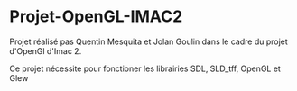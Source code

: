 # Projet-OpenGL-IMAC2

Projet réalisé pas Quentin Mesquita et Jolan Goulin dans le cadre du projet d'OpenGl d'Imac 2.

Ce projet nécessite pour fonctioner les librairies SDL, SLD_tff, OpenGL et Glew
